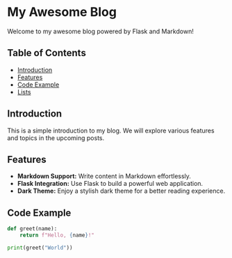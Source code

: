 # My Awesome Blog

Welcome to my awesome blog powered by Flask and Markdown!

## Table of Contents
- [Introduction](#introduction)
- [Features](#features)
- [Code Example](#code-example)
- [Lists](#lists)

## Introduction
This is a simple introduction to my blog. We will explore various features and topics in the upcoming posts.

## Features
- **Markdown Support:** Write content in Markdown effortlessly.
- **Flask Integration:** Use Flask to build a powerful web application.
- **Dark Theme:** Enjoy a stylish dark theme for a better reading experience.

## Code Example
```python
def greet(name):
    return f"Hello, {name}!"

print(greet("World"))
```

